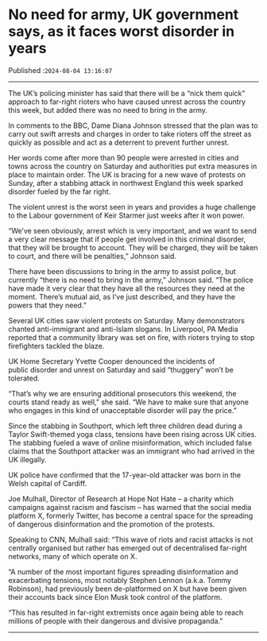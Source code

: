 # No need for army, UK government says, as it faces worst disorder in years

Published :`2024-08-04 13:16:07`

---

The UK’s policing minister has said that there will be a “nick them quick” approach to far-right rioters who have caused unrest across the country this week, but added there was no need to bring in the army.

In comments to the BBC, Dame Diana Johnson stressed that the plan was to carry out swift arrests and charges in order to take rioters off the street as quickly as possible and act as a deterrent to prevent further unrest.

Her words come after more than 90 people were arrested in cities and towns across the country on Saturday and authorities put extra measures in place to maintain order. The UK is bracing for a new wave of protests on Sunday, after a stabbing attack in northwest England this week sparked disorder fueled by the far right.

The violent unrest is the worst seen in years and provides a huge challenge to the Labour government of Keir Starmer just weeks after it won power.

“We’ve seen obviously, arrest which is very important, and we want to send a very clear message that if people get involved in this criminal disorder, that they will be brought to account. They will be charged, they will be taken to court, and there will be penalties,” Johnson said.

There have been discussions to bring in the army to assist police, but currently “there is no need to bring in the army,” Johnson said. “The police have made it very clear that they have all the resources they need at the moment. There’s mutual aid, as I’ve just described, and they have the powers that they need.”

Several UK cities saw violent protests on Saturday. Many demonstrators chanted anti-immigrant and anti-Islam slogans. In Liverpool, PA Media reported that a community library was set on fire, with rioters trying to stop firefighters tackled the blaze.

UK Home Secretary Yvette Cooper denounced the incidents of public disorder and unrest on Saturday and said “thuggery” won’t be tolerated.

“That’s why we are ensuring additional prosecutors this weekend, the courts stand ready as well,” she said. “We have to make sure that anyone who engages in this kind of unacceptable disorder will pay the price.”

Since the stabbing in Southport, which left three children dead during a Taylor Swift-themed yoga class, tensions have been rising across UK cities. The stabbing fueled a wave of online misinformation, which included false claims that the Southport attacker was an immigrant who had arrived in the UK illegally.

UK police have confirmed that the 17-year-old attacker was born in the Welsh capital of Cardiff.

Joe Mulhall, Director of Research at Hope Not Hate – a charity which campaigns against racism and fascism – has warned that the social media platform X, formerly Twitter, has become a central space for the spreading of dangerous disinformation and the promotion of the protests.

Speaking to CNN, Mulhall said: “This wave of riots and racist attacks is not centrally organised but rather has emerged out of decentralised far-right networks, many of which operate on X.

“A number of the most important figures spreading disinformation and exacerbating tensions, most notably Stephen Lennon (a.k.a. Tommy Robinson), had previously been de-platformed on X but have been given their accounts back since Elon Musk took control of the platform.

“This has resulted in far-right extremists once again being able to reach millions of people with their dangerous and divisive propaganda.”

---

